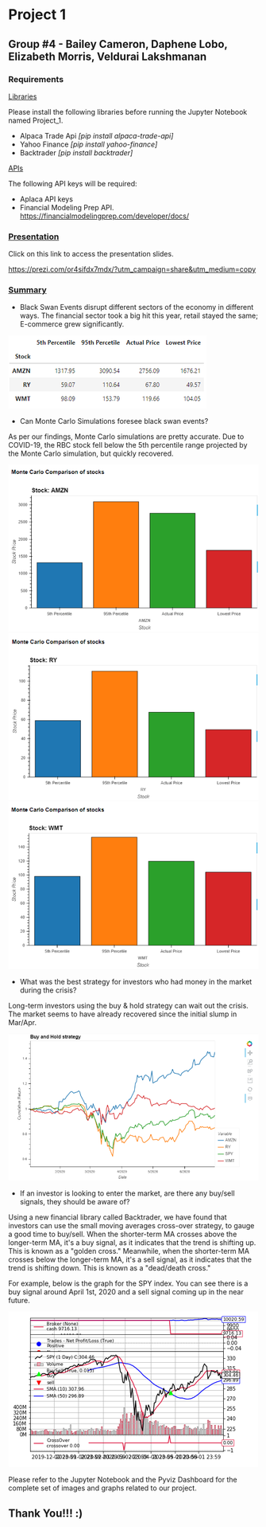 # Project 1
## Group #4 - Bailey Cameron, Daphene Lobo, Elizabeth Morris, Veldurai Lakshmanan


### Requirements

 <u>Libraries</u>
 
Please install the following libraries before running the Jupyter Notebook named Project_1.
* Alpaca Trade Api *[pip install alpaca-trade-api]*
* Yahoo Finance *[pip install yahoo-finance]*
* Backtrader *[pip install backtrader]*

<u>APIs</u>

The following API keys will be required:
* Aplaca API keys 
* Financial Modeling Prep API.
https://financialmodelingprep.com/developer/docs/

### <u>Presentation</u>

Click on this link to access the presentation slides.

https://prezi.com/or4sifdx7mdx/?utm_campaign=share&utm_medium=copy

### <u>Summary</u>

* Black Swan Events disrupt different sectors of the economy in different ways. The financial sector took a big hit this year, retail stayed the same; E-commerce grew significantly.

![Graph](Images/MCGraph.PNG)

* Can Monte Carlo Simulations foresee black swan events? 

As per our findings, Monte Carlo simulations are pretty accurate. Due to COVID-19, the RBC stock fell below the 5th percentile range projected by the Monte Carlo simulation, but quickly recovered.

![Amazon](Images/AmazonMC.PNG)
![RBC](Images/RBCMC.PNG)
![Walmart](Images/WalmartMC.PNG)


* What was the best strategy for investors who had money in the market during the crisis? 

Long-term investors using the buy & hold strategy can wait out the crisis. The market seems to have already recovered since the initial slump in Mar/Apr.

![Buy & Hold](Images/BuynHold.PNG)

* If an investor is looking to enter the market, are there any buy/sell signals, they should be aware of?

Using a new financial library called Backtrader, we have found that investors can use the small moving averages cross-over strategy, to gauge a good time to buy/sell. When the shorter-term MA crosses above the longer-term MA, it's a buy signal, as it indicates that the trend is shifting up. This is known as a "golden cross." Meanwhile, when the shorter-term MA crosses below the longer-term MA, it's a sell signal, as it indicates that the trend is shifting down. This is known as a "dead/death cross."

For example, below is the graph for the SPY index. You can see there is a buy signal around April 1st, 2020 and a sell signal coming up in the near future.

![Backtrader](Images/SPY.PNG)

Please refer to the Jupyter Notebook and the Pyviz Dashboard for the complete set of images and graphs related to our project.


## Thank You!!! :)